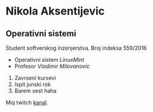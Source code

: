 # Nikola Aksentijevic

## Operativni sistemi

Student softverskog inzenjerstva. Broj indeksa 559/2016

- Operativni sistem *LinuxMint*
- Profesor *Vladimir Milovanovic*

1. Zavrseni kursevi
2. Ispit junski rok
3. Barem sest haha

Moj twitch [kanal](https://twitch.tv/elm_wizard).
